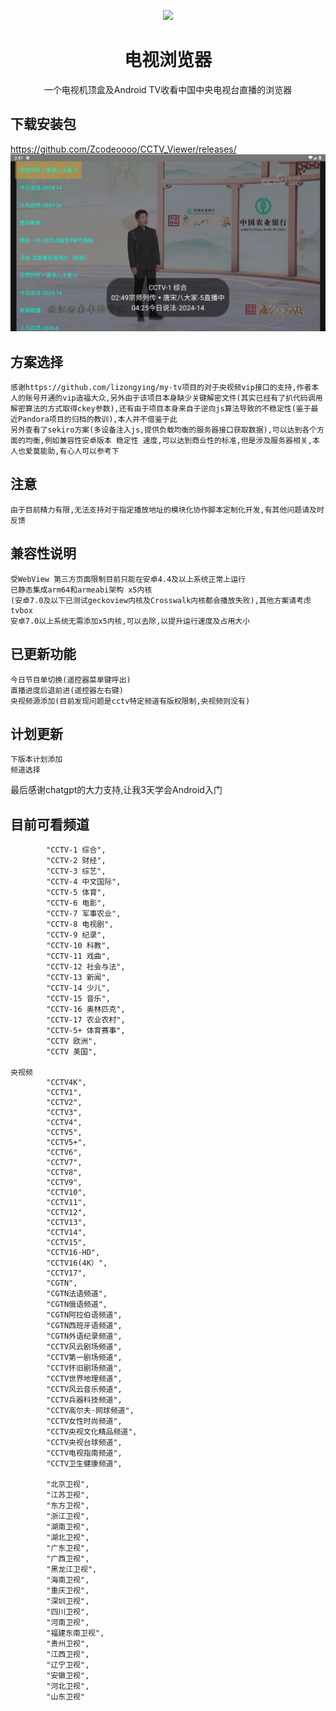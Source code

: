 <p align="center"> <img src="https://github.com/Eanya-Tonic/CCTV_Viewer/blob/master/app/src/main/res/drawable/logo.png" style="width:200px;" /> </p>  <h1 align="center">电视浏览器</h1>  <p align="center">一个电视机顶盒及Android TV收看中国中央电视台直播的浏览器 </p>


## 下载安装包
https://github.com/Zcodeoooo/CCTV_Viewer/releases/
![img.png](img.png)

## 方案选择
    感谢https://github.com/lizongying/my-tv项目的对于央视频vip接口的支持,作者本人的账号开通的vip造福大众,另外由于该项目本身缺少关键解密文件(其实已经有了扒代码调用解密算法的方式取得ckey参数),还有由于项目本身来自于逆向js算法导致的不稳定性(鉴于最近Pandora项目的归档的教训),本人并不借鉴于此
    另外查看了sekiro方案(多设备注入js,提供负载均衡的服务器接口获取数据),可以达到各个方面的均衡,例如兼容性安卓版本 稳定性 速度,可以达到商业性的标准,但是涉及服务器相关,本人也爱莫能助,有心人可以参考下

## 注意
    由于目前精力有限,无法支持对于指定播放地址的模块化协作脚本定制化开发,有其他问题请及时反馈

##  兼容性说明    
    受WebView 第三方页面限制目前只能在安卓4.4及以上系统正常上运行
    已静态集成arm64和armeabi架构 x5内核 
    (安卓7.0及以下已测试geckoview内核及Crosswalk内核都会播放失败),其他方案请考虑tvbox
    安卓7.0以上系统无需添加x5内核,可以去除,以提升运行速度及占用大小
## 已更新功能
    今日节目单切换(遥控器菜单键呼出)
    直播进度后退前进(遥控器左右键)
    央视频源添加(目前发现问题是cctv特定频道有版权限制,央视频则没有)
    


## 计划更新
    下版本计划添加
    频道选择

最后感谢chatgpt的大力支持,让我3天学会Android入门

## 目前可看频道 
            "CCTV-1 综合",
            "CCTV-2 财经",
            "CCTV-3 综艺",
            "CCTV-4 中文国际",
            "CCTV-5 体育",
            "CCTV-6 电影",
            "CCTV-7 军事农业",
            "CCTV-8 电视剧",
            "CCTV-9 纪录",
            "CCTV-10 科教",
            "CCTV-11 戏曲",
            "CCTV-12 社会与法",
            "CCTV-13 新闻",
            "CCTV-14 少儿",
            "CCTV-15 音乐",
            "CCTV-16 奥林匹克",
            "CCTV-17 农业农村",
            "CCTV-5+ 体育赛事",
            "CCTV 欧洲",
            "CCTV 美国",

    央视频
            "CCTV4K",
            "CCTV1",
            "CCTV2",
            "CCTV3",
            "CCTV4",
            "CCTV5",
            "CCTV5+",
            "CCTV6",
            "CCTV7",
            "CCTV8",
            "CCTV9",
            "CCTV10",
            "CCTV11",
            "CCTV12",
            "CCTV13",
            "CCTV14",
            "CCTV15",
            "CCTV16-HD",
            "CCTV16(4K）",
            "CCTV17",
            "CGTN",
            "CGTN法语频道",
            "CGTN俄语频道",
            "CGTN阿拉伯语频道",
            "CGTN西班牙语频道",
            "CGTN外语纪录频道",
            "CCTV风云剧场频道",
            "CCTV第一剧场频道",
            "CCTV怀旧剧场频道",
            "CCTV世界地理频道",
            "CCTV风云音乐频道",
            "CCTV兵器科技频道",
            "CCTV高尔夫·网球频道",
            "CCTV女性时尚频道",
            "CCTV央视文化精品频道",
            "CCTV央视台球频道",
            "CCTV电视指南频道",
            "CCTV卫生健康频道",

            "北京卫视",
            "江苏卫视",
            "东方卫视",
            "浙江卫视",
            "湖南卫视",
            "湖北卫视",
            "广东卫视",
            "广西卫视",
            "黑龙江卫视",
            "海南卫视",
            "重庆卫视",
            "深圳卫视",
            "四川卫视",
            "河南卫视",
            "福建东南卫视",
            "贵州卫视",
            "江西卫视",
            "辽宁卫视",
            "安徽卫视",
            "河北卫视",
            "山东卫视"
